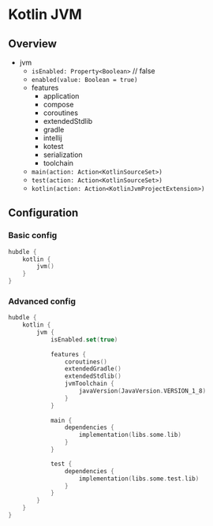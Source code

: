 # Kotlin JVM

## Overview

- jvm
    - `isEnabled: Property<Boolean>` // false
    - `enabled(value: Boolean = true)`
    - features
        - application
        - compose
        - coroutines
        - extendedStdlib
        - gradle
        - intellij
        - kotest
        - serialization
        - toolchain
    - `main(action: Action<KotlinSourceSet>)`
    - `test(action: Action<KotlinSourceSet>)`
    - `kotlin(action: Action<KotlinJvmProjectExtension>)`


## Configuration

### Basic config

```kotlin
hubdle {
    kotlin {
        jvm()
    }
}
```

### Advanced config

```kotlin
hubdle {
    kotlin {
        jvm {
            isEnabled.set(true)
            
            features {
                coroutines()
                extendedGradle()
                extendedStdlib()
                jvmToolchain {
                    javaVersion(JavaVersion.VERSION_1_8)
                }
            }
            
            main {
                dependencies {
                    implementation(libs.some.lib)
                }
            }

            test {
                dependencies {
                    implementation(libs.some.test.lib)
                }
            }
        }
    }
}
```

